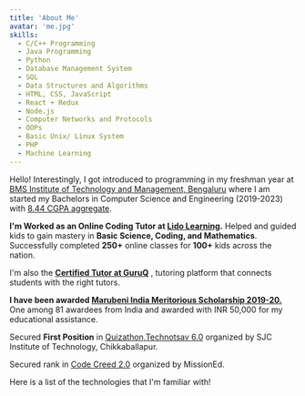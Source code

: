 ```yaml
---
title: 'About Me'
avatar: 'me.jpg'
skills:
  - C/C++ Programming
  - Java Programming
  - Python
  - Database Management System 
  - SQL
  - Data Structures and Algorithms
  - HTML, CSS, JavaScript
  - React + Redux
  - Node.js
  - Computer Networks and Protocols
  - OOPs
  - Basic Unix/ Linux System
  - PHP
  - Machine Learning
---
```


Hello! Interestingly, I got introduced to programming in my freshman year at [BMS Institute of Technology and Management, Bengaluru](https://bmsit.ac.in/) where I am started my Bachelors in Computer Science and Engineering (2019-2023) with [8.44 CGPA aggregate](https://docs.google.com/spreadsheets/d/1xQWVhHiErHF23o9jzaiwv61UGMkg7ug_/edit?usp=drivesdk&ouid=110752724307928795982&rtpof=true&sd=true).

**I'm Worked as an Online Coding Tutor at [Lido Learning](https://drive.google.com/file/d/1wm_eOgtA4sjxORvIBNhs3Y3GIGsrQT06/view?usp=drivesdk).** Helped and guided kids to gain mastery in **Basic Science, Coding, and Mathematics**. Successfully completed **250+** online classes for **100+** kids across the nation.


I'm also the **[Certified Tutor at GuruQ](https://blog.guruq.in/about/)** , tutoring platform that connects students with the right tutors.

**I have been awarded  [Marubeni India Meritorious Scholarship 2019-20. ](https://drive.google.com/file/d/1SSVE2bFZSmGUf9eUuwmeKZY_Mi7E_BMa/view?usp=drivesdk)** One among 81 awardees from India and awarded with INR 50,000 for my educational
assistance.

Secured **First Position** in [Quizathon,Technotsav 6.0](https://drive.google.com/file/d/1gq709ysJRRS_wenvc_afXs4L8A0HIcEH/view?usp=drivesdk) organized by SJC Institute of Technology, Chikkaballapur.

Secured rank in [Code Creed 2.0](https://drive.google.com/file/d/1gpQHqg8tIdzvBeY1IPnFPwtelnH-cJDU/view?usp=drivesdk) organized by MissionEd.
 

Here is a list of the technologies that I'm familiar with!
